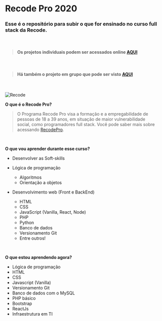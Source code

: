 # Recode Pro 2020
### Esse é o repositório para subir o que for ensinado no curso full stack da Recode.
<br>

> #### Os projetos individuais podem ser acessados online [AQUI](https://marcos-recodepro.netlify.app/)
<br>

> #### Há também o projeto em grupo que pode ser visto [AQUI](https://github.com/projeto-conatus/conatus)

<br>

![Recode](https://www.recodepro.org.br/wp-content/uploads/2020/05/logo_maior-2.png)

**O que é o Recode Pro?**

> O Programa Recode Pro visa a formação e a empregabilidade de pessoas de 18 a 39 anos, em situação de maior vulnerabilidade social, como programadores full stack.
Você pode saber mais sobre acessando [RecodePro](https://www.recodepro.org.br/).

<br>

**O que vou aprender durante esse curso?**
- Desenvolver as Soft-skills
- Lógica de programação
  - Algoritmos
  - Orientação a objetos

- Desenvolvimento web (Front e BackEnd)
  - HTML
  - CSS
  - JavaScript (Vanilla, React, Node)
  - PHP
  - Python
  - Banco de dados
  - Versionamento Git
  - Entre outros!

<br>

**O que estou aprendendo agora?**
- Lógica de programação
- HTML
- CSS
- Javascript (Vanilla)
- Versionamento Git
- Banco de dados com o MySQL
- PHP básico
- Bootstrap
- ReactJs
- Infraestrutura em TI